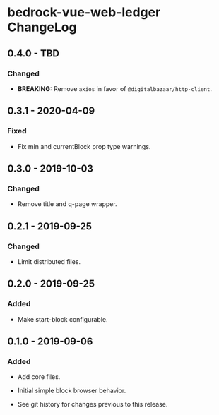 # bedrock-vue-web-ledger ChangeLog

## 0.4.0 - TBD

### Changed
- **BREAKING:** Remove `axios` in favor of `@digitalbazaar/http-client`.

## 0.3.1 - 2020-04-09

### Fixed
- Fix min and currentBlock prop type warnings.

## 0.3.0 - 2019-10-03

### Changed
- Remove title and q-page wrapper.

## 0.2.1 - 2019-09-25

### Changed
- Limit distributed files.

## 0.2.0 - 2019-09-25

### Added
- Make start-block configurable.

## 0.1.0 - 2019-09-06

### Added
- Add core files.
- Initial simple block browser behavior.

- See git history for changes previous to this release.
